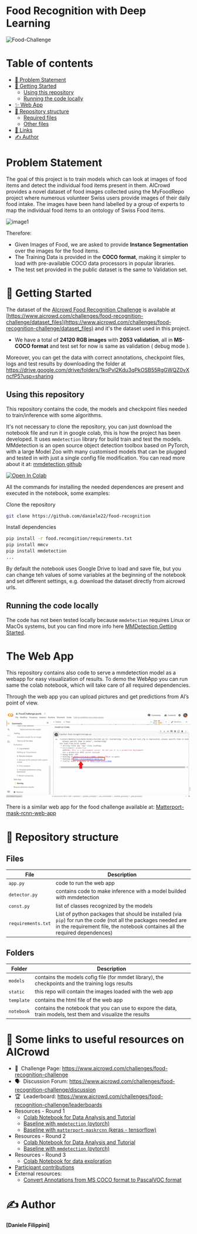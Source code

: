 # Food Recognition with Deep Learning 

![Food-Challenge](https://i.imgur.com/0G3PEc7.png)

# Table of contents
- [🚀 Problem Statement](#-problem-statement)
- [💪 Getting Started](#-getting-started)
  * [Using this repository](#using-this-repository)
  * [Running the code locally](#running-the-code-locally)
- [✨ Web App](#-webapp)
- [🧩 Repository structure](#-repository-structure)
  * [Required files](#required-files)
  * [Other files](#other-files)
- [📎  Links](#-links)
- [✍️ Author](#-author)



# Problem Statement

The goal of this project is to train models which can look at images of food items and detect the individual food items present in them.
AICrowd provides a novel dataset of food images collected using the MyFoodRepo project where numerous volunteer Swiss users provide images of their daily food intake. The images have been hand labelled by a group of experts to map the individual food items to an ontology of Swiss Food items.

![image1](https://i.imgur.com/zS2Nbf0.png)

Therefore:
*   Given Images of Food, we are asked to provide **Instance Segmentation** over the images for the food items.
*   The Training Data is provided in the **COCO format**, making it simpler to load with pre-available COCO data processors in popular libraries.
*   The test set provided in the public dataset is the same to Validation set.

# 💪 Getting Started

The dataset of the [AIcrowd Food Recognition Challenge](https://www.aicrowd.com/challenges/food-recognition-challenge) is available at [https://www.aicrowd.com/challenges/food-recognition-challenge/dataset_files](https://www.aicrowd.com/challenges/food-recognition-challenge/dataset_files) and it's the dataset used in this project.
- We have a total of **24120 RGB images** with **2053 validation**, all in **MS-COCO format** and test set for now is same as validation ( debug mode ). 

Moreover, you can get the data with correct annotations, checkpoint files, logs and test results by downloading the folder at https://drive.google.com/drive/folders/1koPvl2Kdu3qPkOSB55RgGWQZ0vXncfP5?usp=sharing

## Using this repository
This repository contains the code, the models and checkpoint files needed to train/inference with some algorithms.

It's not necessary to clone the repository, you can just download the notebook file and run it in google colab, this is how the project has been developed. It uses `mmdetection` library for build train and test the models.
MMdetection is an open source object detection toolbox based on PyTorch, with a large Model Zoo with many customised models that can be plugged and tested in with just a single config file modification. You can read more about it at: [mmdetection github](https://github.com/open-mmlab/mmdetection/)

[![Open In Colab](https://colab.research.google.com/assets/colab-badge.svg)](https://colab.research.google.com/github/daniele22/food-recognition/blob/master/notebook/FoodChallenge.ipynb)

All the commands for installing the needed dependences are present and executed in the notebook, some examples:

Clone the repository
```bash
git clone https://github.com/daniele22/food-recognition
```

Install dependencies
```bash
pip install -r food.recongition/requirements.txt
pip install mmcv
pip install mmdetection 
...
```

By default the notebook uses Google Drive to load and save file, but you can change teh values of some variables at the beginning of the notebook and set different settings, e.g. download the dataset directly from aicrowd urls.

## Running the code locally

The code has not been tested locally because `mmdetection` requires Linux or MacOs systems, but you can find more info here [MMDetection Getting Started](https://github.com/open-mmlab/mmdetection/blob/master/docs/GETTING_STARTED.md).

# The Web App
This repository contains also code to serve a mmdetection model as a webapp for easy visualization of results. To demo the WebApp you can run same the colab notebook, which will take care of all required dependencies.

Through the web app you can upload pictures and get predictions from AI’s point of view.

![Web-app](https://github.com/daniele22/food-recognition/blob/master/static/demo.gif?raw=true)

There is a similar web app for the food challenge available at: [Matterport-mask-rcnn-web-app](https://discourse.aicrowd.com/t/a-flask-webapp-for-maskrcnn-inference-visualization/3984)

# 🧩 Repository structure

## Files

**File** | **Description**
--- | ---
`app.py` | code to run the web app
`detector.py` | contains code to make inference with a model builded with mmdetection
`const.py` | list of classes recognized by the models
`requirements.txt` | List of python packages that should be installed (via `pip`) for run the code (not all the packages needed are in the requirement file, the notebook containes all the required dependences)

## Folders

**Folder** | **Description**
--- | ---
`models` | contains the models cofig file (for mmdet library), the checkpoints and the training logs results
`static` | this repo will contain the images loaded with the web app
`template` | contains the html file of the web app
`notebook` | contains the notebook that you can use to expore the data, train models, test them and visualize the results


# 📎 Some links to useful resources on AICrowd


- 💪 &nbsp;Challenge Page: https://www.aicrowd.com/challenges/food-recognition-challenge
- 🗣️ &nbsp;Discussion Forum: https://www.aicrowd.com/challenges/food-recognition-challenge/discussion
- 🏆 &nbsp;Leaderboard: https://www.aicrowd.com/challenges/food-recognition-challenge/leaderboards
- Resources - Round 1
  * [Colab Notebook for Data Analysis and Tutorial](https://colab.research.google.com/drive/1A5p9GX5X3n6OMtLjfhnH6Oeq13tWNtFO#scrollTo=ok54AWT_VoWV)
  * [Baseline with `mmdetection` (pytorch)](https://gitlab.aicrowd.com/nikhil_rayaprolu/food-pytorch-baseline)
  * [Baseline with `matterport-maskrcnn` (keras - tensorflow)](https://gitlab.aicrowd.com/nikhil_rayaprolu/food-recognition)
- Resources - Round 2
  * [Colab Notebook for Data Analysis and Tutorial](https://colab.research.google.com/drive/1vXdv9quZ7CXO5lLCjhyz3jtejRzDq221)
  * [Baseline with `mmdetection` (pytorch)](https://gitlab.aicrowd.com/nikhil_rayaprolu/food-round2)
- Resources - Round 3
  * [Colab Notebook for data exploration](https://discourse.aicrowd.com/t/detectron2-colab-notebook-from-data-exploration-to-training-the-model/3691)
- [Participant contributions](https://discourse.aicrowd.com/tags/c/food-recognition-challenge/112/explainer)
- External resources:
  * [Convert Annotations from MS COCO format to PascalVOC format](https://github.com/CasiaFan/Dataset_to_VOC_converter/blob/master/anno_coco2voc.py)
  

# ✍️ Author   
**[Daniele Filippini]**
